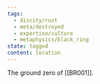 ```yaml
---
tags:
  - discity/rust
  - meta/destroyed
  - expertise/culture
  - metaphysics/black_ring
state: tagged
content: location
---
```

The ground zero of [[BR001]].